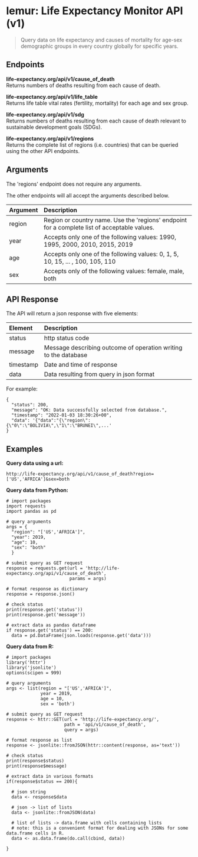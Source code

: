 # lemur: Life Expectancy Monitor API (v1)

> Query data on life expectancy and causes of mortality for age-sex demographic groups in every country globally for specific years. 

## Endpoints

**life-expectancy.org/api/v1/cause_of_death**  
Returns numbers of deaths resulting from each cause of death.

**life-expectancy.org/api/v1/life_table**  
Returns life table vital rates (fertility, mortality) for each age and sex group.

**life-expectancy.org/api/v1/sdg**  
Returns numbers of deaths resulting from each cause of death relevant to sustainable development goals (SDGs).

**life-expectancy.org/api/v1/regions**  
Returns the complete list of regions (i.e. countries) that can be queried using the other API endpoints.


## Arguments

The 'regions' endpoint does not require any arguments.  

The other endpoints will all accept the arguments described below.  

Argument | Description
|:-- |:-----------
region | Region or country name. Use the 'regions' endpoint for a complete list of acceptable values.
year | Accepts only one of the following values: 1990, 1995, 2000, 2010, 2015, 2019
age | Accepts only one of the following values: 0, 1, 5, 10, 15, ... , 100, 105, 110
sex | Accepts only of the following values: female, male, both

## API Response
The API will return a json response with five elements:

Element | Description 
|:-- |:----------- 
status | http status code
message | Message describing outcome of operation writing to the database
timestamp | Date and time of response
data | Data resulting from query in json format

For example:
```{python}
{
  "status": 200,
  "message": "OK: Data successfully selected from database.",
  "timestamp": "2022-01-03 18:30:26+00",
  "data": '{"data":"{\"region\":{\"0\":\"BOLIVIA\",\"1\":\"BRUNEI\",...'
}
```


## Examples

**Query data using a url:**  
```{python}
http://life-expectancy.org/api/v1/cause_of_death?region=['US','AFRICA']&sex=both
```

**Query data from Python:**
```{python}
# import packages
import requests
import pandas as pd

# query arguments
args = {
  "region": "['US','AFRICA']",
  "year": 2019,
  "age": 10,
  "sex": "both"
  }

# submit query as GET request
response = requests.get(url = 'http://life-expectancy.org/api/v1/cause_of_death', 
                        params = args)

# format response as dictionary
response = response.json()

# check status
print(response.get('status'))
print(response.get('message'))

# extract data as pandas dataframe
if response.get('status') == 200:
  data = pd.DataFrame(json.loads(response.get('data')))
```

**Query data from R:**
```{r}
# import packages
library('httr')
library('jsonlite')
options(scipen = 999)

# query arguments
args <- list(region = "['US','AFRICA']",
             year = 2019,
             age = 10,
             sex = 'both')

# submit query as GET request
response <- httr::GET(url = 'http://life-expectancy.org/', 
                      path = 'api/v1/cause_of_death',
                      query = args)

# format response as list
response <- jsonlite::fromJSON(httr::content(response, as='text'))

# check status
print(response$status)
print(response$message)

# extract data in various formats
if(response$status == 200){
  
  # json string
  data <- response$data
  
  # json -> list of lists
  data <- jsonlite::fromJSON(data)
  
  # list of lists -> data.frame with cells containing lists
  # note: this is a convenient format for dealing with JSONs for some data.frame cells in R.
  data <- as.data.frame(do.call(cbind, data))
  
}
```





